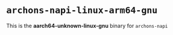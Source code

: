 # `archons-napi-linux-arm64-gnu`

This is the **aarch64-unknown-linux-gnu** binary for `archons-napi`
